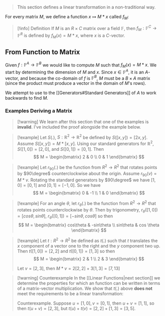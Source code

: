 > This section defines a linear transformation in a non-traditional way.

For every matrix $M$, we define a function $x \mapsto M * x$ called $f_M$:

> [!info] Definition
> If $M$ is an $R \times C$ matrix over a field $\mathbb{F}$, then $f_M : \mathbb{F}^C \to \mathbb{F}^R$ is defined by $f_M(x) = M * x$, where $x$ is a $C$-vector.

## From Function to Matrix

Given $f : \mathbb{F}^A \to \mathbb{F}^B$ we would like to compute $M$ such that $f_M(x) = M *x$. We start by determining the dimension of $M$ and $x$. Since $x \in \mathbb{F}^A$, it is an $A$-vector, and because the co-domain of $f$ is $\mathbb{F}^B$, $M$ must be a $B \times A$ matrix (since the product must produce a vector in the domain of $M$'s rows). 

We attempt to use to the [[Generators#Standard Generators]] of $A$ to work backwards to find $M$.

### Examples Deriving a Matrix

> [!warning] We learn after this section that one of the examples is **invalid**. I've included the proof alongside the example below.

> [!example]
> Let $S(.)$, $S: \mathbb{R}^2 \to \mathbb{R}^2$ be defined by $S([x, y]) = [2x, y]$. Assume $S([x, y]) = M * [x, y]$. Using our standard generators for $\mathbb{R}^2$, $S([1, 0]) = [2, 0]$, and $S([0, 1]) = [0, 1]$.  Then 
>$$
>M = 
>\begin{bmatrix}
>2 & 0 \\
>0 & 1
>\end{bmatrix}
>$$


> [!example]
> Let $r_{90}(.)$ be the function from $R^2 \to R^2$ that rotates points by $90\degree$ counterclockwise about the origin. Assume $r_{90}(v) = M * v$. Rotating the standard generators by $90\degree$ we have $[1, 0] = [0, 1]$ and $[0, 1] = [-1, 0]$. So we have
> $$
> M =
> \begin{bmatrix}
> 0 & -1 \\
> 1 & 0
> \end{bmatrix}
> $$

> [!example]
> For an angle $\theta$, let $r_\theta(.)$ be the function from $R^2 \to R^2$ that rotates points counterclockwise by $\theta$. Then by trigonometry, $r_\theta([1, 0]) = [cos \theta, sin \theta]$, $r_\theta([0, 1]) = [-sin \theta, cos \theta]$ so then
> $$
> M =
> \begin{bmatrix}
> cos\theta & -sin\theta \\
> sin\theta & cos \theta
> \end{bmatrix}
> $$


> [!example]
> Let $t: R^2 \to R^2$ be defined as $t(.)$ such that $t$ translates the $x$ component of a vector one to the right and the $y$ component two up. Then $t([1, 0]) = [2, 2]$ and $t([0, 1]) = [1, 3]$ so then
> $$
> M = 
> \begin{bmatrix}
> 2 & 1 \\
> 2 & 3 
> \end{bmatrix}
> $$
> 
> Let $v = [2, 3]$, then $M * v = 2[2, 2] + 3[1, 3] = [7, 13]$

> [!warning] Counterexample
> In the [[Linear Functions|next section]] we determine the properties for which an function can be written in terms of a matrix-vector multiplication. We show that $t(.)$ above **does not** meet the requirements to be a linear transformation:
> 
> Counterexample.
> Suppose $u = [1, 0], v = [0, 1]$, then $u + v = [1, 1]$, so then $t(u + v) = [2, 3]$, but $t(u) + t(v) = [2, 2] + [1, 3] = [3, 5]$.